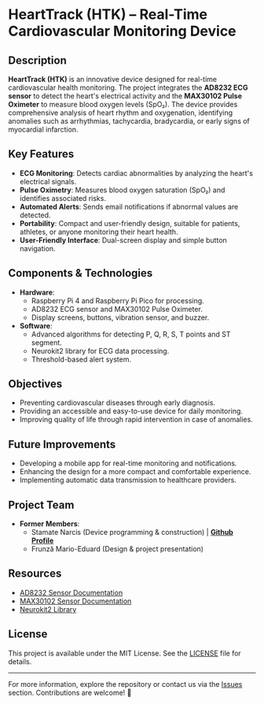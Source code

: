 # HeartTrack (HTK) – Real-Time Cardiovascular Monitoring Device  

## Description  
**HeartTrack (HTK)** is an innovative device designed for real-time cardiovascular health monitoring. The project integrates the **AD8232 ECG sensor** to detect the heart's electrical activity and the **MAX30102 Pulse Oximeter** to measure blood oxygen levels (SpO₂). The device provides comprehensive analysis of heart rhythm and oxygenation, identifying anomalies such as arrhythmias, tachycardia, bradycardia, or early signs of myocardial infarction.  

## Key Features  
- **ECG Monitoring**: Detects cardiac abnormalities by analyzing the heart's electrical signals.  
- **Pulse Oximetry**: Measures blood oxygen saturation (SpO₂) and identifies associated risks.  
- **Automated Alerts**: Sends email notifications if abnormal values are detected.  
- **Portability**: Compact and user-friendly design, suitable for patients, athletes, or anyone monitoring their heart health.  
- **User-Friendly Interface**: Dual-screen display and simple button navigation.  

## Components & Technologies  
- **Hardware**:  
  - Raspberry Pi 4 and Raspberry Pi Pico for processing.  
  - AD8232 ECG sensor and MAX30102 Pulse Oximeter.  
  - Display screens, buttons, vibration sensor, and buzzer.  
- **Software**:  
  - Advanced algorithms for detecting P, Q, R, S, T points and ST segment.  
  - Neurokit2 library for ECG data processing.  
  - Threshold-based alert system.  

## Objectives  
- Preventing cardiovascular diseases through early diagnosis.  
- Providing an accessible and easy-to-use device for daily monitoring.  
- Improving quality of life through rapid intervention in case of anomalies.  

## Future Improvements  
- Developing a mobile app for real-time monitoring and notifications.  
- Enhancing the design for a more compact and comfortable experience.  
- Implementing automatic data transmission to healthcare providers.  

## Project Team  
- **Former Members**:  
  - Stamate Narcis (Device programming & construction) | **[Github Profile](https://github.com/n41ilexz)**  
  - Frunză Mario-Eduard (Design & project presentation)  

## Resources  
- [AD8232 Sensor Documentation](https://www.analog.com/en/products/ad8232.html)  
- [MAX30102 Sensor Documentation](https://www.maximintegrated.com/en/products/MAX30102)  
- [Neurokit2 Library](https://neurokit2.readthedocs.io/)  

## License  
This project is available under the MIT License. See the [LICENSE](LICENSE) file for details.  

---  
For more information, explore the repository or contact us via the [Issues](https://github.com/username/HeartTrack/issues) section. Contributions are welcome! 🚀
